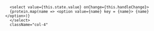       <select value={this.state.value} onChange={this.handleChange}>
      {protein.map(name => <option value={name} key = {name}> {name} </option>)}
      </select>
      className="col-4"